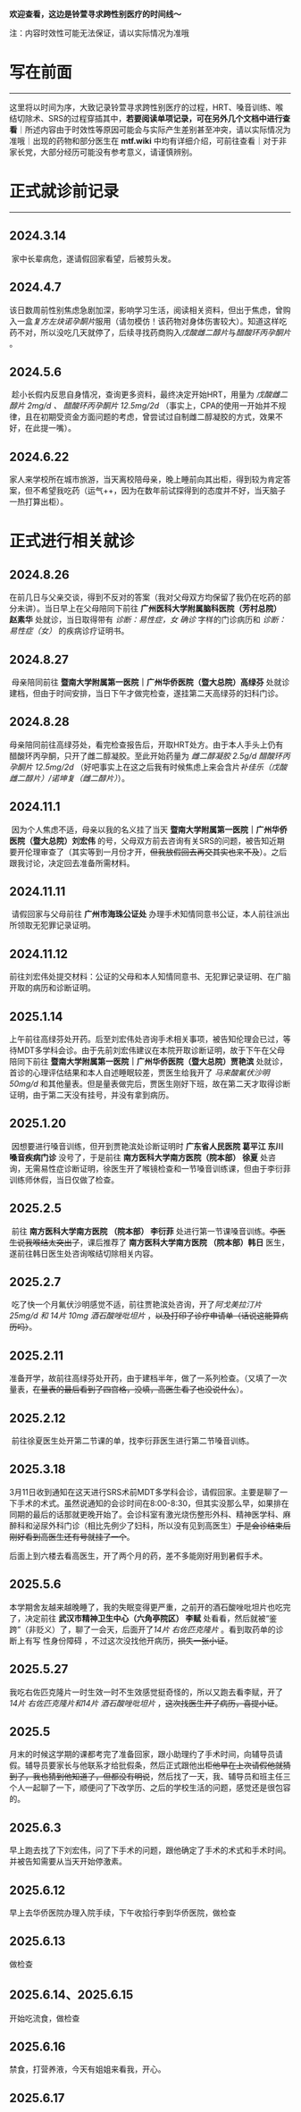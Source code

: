 **欢迎查看，这边是铃萱寻求跨性别医疗的时间线～**

注：内容时效性可能无法保证，请以实际情况为准哦

# 写在前面

---

这里将以时间为序，大致记录铃萱寻求跨性别医疗的过程，HRT、嗓音训练、喉结切除术、SRS的过程穿插其中，**若要阅读单项记录，可在另外几个文档中进行查看**｜所述内容由于时效性等原因可能会与实际产生差别甚至冲突，请以实际情况为准哦｜出现的药物和部分医生在 **mtf.wiki** 中均有详细介绍，可前往查看｜对于非家长党，大部分经历可能没有参考意义，请谨慎辨别。



# 正式就诊前记录

---

## 2024.3.14 



​	家中长辈病危，遂请假回家看望，后被剪头发。



## 2024.4.7



​	该日数周前性别焦虑急剧加深，影响学习生活，阅读相关资料，但出于焦虑，曾购入一盒*复方左炔诺孕酮片*服用（请勿模仿！该药物对身体伤害较大）。知道这样吃药不对，所以没吃几天就停了，后续寻找药商购入*戊酸雌二醇片*与*醋酸环丙孕酮片* 。



## 2024.5.6



​	趁小长假内反思自身情况，查询更多资料，最终决定开始HRT，用量为 *戊酸雌二醇片 2mg/d 、 醋酸环丙孕酮片 12.5mg/2d* （事实上，CPA的使用一开始并不规律，且在初期受资金方面问题的考虑，曾尝试过自制雌二醇凝胶的方式，效果不好，在此提一嘴）。



## 2024.6.22



​	家人来学校所在城市旅游，当天离校陪母亲，晚上睡前向其出柜，得到较为肯定答案，但不希望我吃药（运气++，因为在数年前试探得到的态度并不好，当天脑子一热打算出柜）。



# 正式进行相关就诊

## 2024.8.26



​	在前几日与父亲交谈，得到不反对的答案（我对父母双方均保留了我仍在吃药的部分未讲）。当日早上在父母陪同下前往 **广州医科大学附属脑科医院（芳村总院） 赵素华** 处就诊，当日取得带有 *诊断：易性症，女  确诊*  字样的门诊病历和 *诊断：易性症（女）* 的疾病诊疗证明书。



## 2024.8.27



​	母亲陪同前往 **暨南大学附属第一医院｜广州华侨医院（暨大总院）高绿芬** 处就诊建档，但由于时间安排，当日下午才做完检查，遂挂第二天高绿芬的妇科门诊。



## 2024.8.28



​	母亲陪同前往高绿芬处，看完检查报告后，开取HRT处方。由于本人手头上仍有醋酸环丙孕酮，只开了雌二醇凝胶。至此开始药量为 *雌二醇凝胶 2.5g/d  醋酸环丙孕酮片 12.5mg/2d*  （好吧事实上在这之后我有时候焦虑上来会含片*补佳乐（戊酸雌二醇片）/诺坤复（雌二醇片）*）。



## 2024.11.1



​	因为个人焦虑不适，母亲以我的名义挂了当天 **暨南大学附属第一医院｜广州华侨医院（暨大总院）刘宏伟** 的号，父母双方前去咨询有关SRS的问题，被告知近期要开伦理审查了（其实等到一月份才开，~~但我放假回去再交其实也来不及~~）。之后跟我讨论，决定回去准备所需材料。



## 2024.11.11



​	请假回家与父母前往 **广州市海珠公证处** 办理手术知情同意书公证，本人前往派出所领取无犯罪记录证明。



## 2024.11.12



​	前往刘宏伟处提交材料：公证的父母和本人知情同意书、无犯罪记录证明、在广脑开取的病历和诊断证明。	



## 2025.1.14



​	上午前往高绿芬处开药。后至刘宏伟处咨询手术相关事项，被告知伦理会已过，等待MDT多学科会诊。由于先前刘宏伟建议在本院开取诊断证明，故于下午在父母陪同下前往 **暨南大学附属第一医院｜广州华侨医院（暨大总院）贾艳滨** 处就诊，首诊的心理评估结果和本人自述睡眠较差，贾医生给我开了 *马来酸氟伏沙明 50mg/d* 和其他量表。但是量表做完后，贾医生刚好下班，故在第二天才取得诊断证明，由于第二天没有挂号，并没有拿到病历。



## 2025.1.20



​	因想要进行嗓音训练，但开到贾艳滨处诊断证明时 **广东省人民医院 葛平江 东川嗓音疾病门诊** 没号了，于是前往 **南方医科大学南方医院（院本部） 徐夏** 处咨询，无需易性症诊断证明，徐医生开了喉镜检查和一节嗓音训练课，但由于李衍菲训练师休假，当日仅做了检查。



## 2025.2.5



​	前往 **南方医科大学南方医院 （院本部） 李衍菲** 处进行第一节课嗓音训练。~~李医生说我喉结太突出了~~，课后推荐了 **南方医科大学南方医院 （院本部）韩日** 医生，遂前往韩日医生处咨询喉结切除相关内容。



## 2025.2.7



​	吃了快一个月氟伏沙明感觉不适，前往贾艳滨处咨询，开了*阿戈美拉汀片 25mg/d 和 14片 10mg 酒石酸唑吡坦片* ，~~以及打印了诊疗申请单（话说这能算病历吗）~~。



## 2025.2.11



​	准备开学，故前往高绿芬处开药，由于建档半年，做了一系列检查。（又填了一次量表，~~在量表的最后看到了四宫格，没填，高医生看了也没说什么~~）。



## 2025.2.12



​	前往徐夏医生处开第二节课的单，找李衍菲医生进行第二节嗓音训练。



## 2025.3.18



  3月11日收到通知在这天进行SRS术前MDT多学科会诊，请假回家。主要是聊了一下手术的术式。虽然说通知的会诊时间在8:00-8:30，但其实没那么早，如果排在同期的最后的话那就更晚开始了。会诊科室有激光烧伤整形外科、精神医学科、麻醉科和泌尿外科门诊（相比先例少了妇科，所以没有见到高医生）~~于是会诊结束后刚好看到高医生还有号就挂了一个~~。
  
  后面上到六楼去看高医生，开了两个月的药，差不多能刚好用到暑假手术。



## 2025.5.6



  本学期舍友越来越晚睡了，我的失眠变得更严重，之前开的酒石酸唑吡坦片也吃完了，决定前往 **武汉市精神卫生中心（六角亭院区） 李赋** 处看看，然后就被“鉴跨”（非贬义）了，聊了一会天，后面开了*14片 右佐匹克隆片* 。看到取药单的诊断上有写 性身份障碍 ，不过这次没找他开病历，~~损失一张小证~~。



## 2025.5.27



  我吃右佐匹克隆片一时生效一时不生效感觉挺奇怪的，所以又跑去看李赋，开了*14片 右佐匹克隆片和14片 酒石酸唑吡坦片* ，~~这次找医生开了病历，喜提小证~~。


  
## 2025.5



  月末的时候这学期的课都考完了准备回家，跟小助理约了手术时间，向辅导员请假。辅导员要家长与他联系才给批假条，然后正式跟他出柜~~他早在上次请假他就猜到了，我也猜到他知道了，但都没有明说~~，然后找了一天，我、辅导员和班主任三个人一起聊了一下，顺便问了下改学历、之后的学校生活的问题，感觉还是很包容的。



## 2025.6.3



  早上跑去找了下刘宏伟，问了下手术的问题，跟他确定了手术的术式和手术时间。并被告知需要从当天开始停激素。



## 2025.6.12



  早上去华侨医院办理入院手续，下午收拾行李到华侨医院，做检查



## 2025.6.13


  做检查



## 2025.6.14、2025.6.15



  开始吃流食，做检查



## 2025.6.16



  禁食，打营养液，今天有姐姐来看我，开心。



## 2025.6.17
